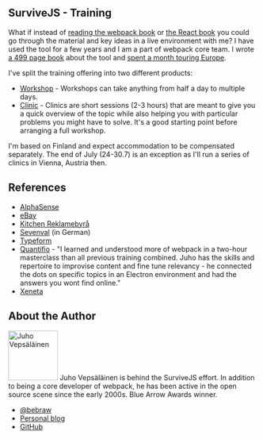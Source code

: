 ## SurviveJS - Training

What if instead of [reading the webpack book](/webpack/) or [the React book](/react/) you could go through the material and key ideas in a live environment with me? I have used the tool for a few years and I am a part of webpack core team. I wrote [a 499 page book](https://www.amazon.com/dp/9526868803) about the tool and [spent a month touring Europe](/blog/euro-tour-2017/).

I've split the training offering into two different products:

* [Workshop](/workshop/) - Workshops can take anything from half a day to multiple days.
* [Clinic](/clinic/) - Clinics are short sessions (2-3 hours) that are meant to give you a quick overview of the topic while also helping you with particular problems you might have to solve. It's a good starting point before arranging a full workshop.

I'm based on Finland and expect accommodation to be compensated separately. The end of July (24-30.7) is an exception as I'll run a series of clinics in Vienna, Austria then.

## References

* [AlphaSense](https://www.alpha-sense.com/)
* [eBay](https://www.ebay.de/)
* [Kitchen Reklamebyrå](http://www.kitchen.no/)
* [Sevenval](https://www.sevenval.com/blog/5093/webpack-master-ein-kurzer-ruckblick-auf-unseren-workshop-mit-bebraw/) (in German)
* [Typeform](https://www.typeform.com/)
* [Quantifio](http://www.quantifio.no/) - "I learned and understood more of webpack in a two-hour masterclass than all previous training combined. Juho has the skills and repertoire to improvise content and fine tune relevancy - he connected the dots on specific topics in an Electron environment and had the answers you wont find online."
* [Xeneta](https://www.xeneta.com/)

## About the Author

<p>
<img src='https://www.gravatar.com/avatar/b26ec3c2769168c2cbc64cc3df9cdd9c?s=200' alt='Juho Vepsäläinen' class='author-photo' width='100' height='100' />
Juho Vepsäläinen is behind the SurviveJS effort. In addition to being a core developer of webpack, he has been active in the open source scene since the early 2000s. Blue Arrow Awards winner.
</p>

* [@bebraw](https://twitter.com/bebraw)
* [Personal blog](http://nixtu.info)
* [GitHub](https://github.com/bebraw)
